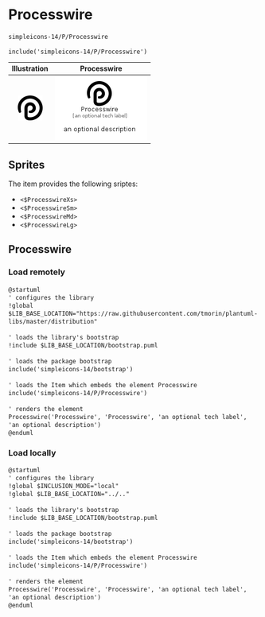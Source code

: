 # Processwire


```text
simpleicons-14/P/Processwire
```

```text
include('simpleicons-14/P/Processwire')
```



| Illustration | Processwire |
| :---: | :---: |
| ![illustration for Illustration](../../simpleicons-14/P/Processwire.png) | ![illustration for Processwire](../../simpleicons-14/P/Processwire.Local.png) |



## Sprites
The item provides the following sriptes:

- `<$ProcesswireXs>`
- `<$ProcesswireSm>`
- `<$ProcesswireMd>`
- `<$ProcesswireLg>`





## Processwire

### Load remotely
```plantuml
@startuml
' configures the library
!global $LIB_BASE_LOCATION="https://raw.githubusercontent.com/tmorin/plantuml-libs/master/distribution"

' loads the library's bootstrap
!include $LIB_BASE_LOCATION/bootstrap.puml

' loads the package bootstrap
include('simpleicons-14/bootstrap')

' loads the Item which embeds the element Processwire
include('simpleicons-14/P/Processwire')

' renders the element
Processwire('Processwire', 'Processwire', 'an optional tech label', 'an optional description')
@enduml
```

### Load locally
```plantuml
@startuml
' configures the library
!global $INCLUSION_MODE="local"
!global $LIB_BASE_LOCATION="../.."

' loads the library's bootstrap
!include $LIB_BASE_LOCATION/bootstrap.puml

' loads the package bootstrap
include('simpleicons-14/bootstrap')

' loads the Item which embeds the element Processwire
include('simpleicons-14/P/Processwire')

' renders the element
Processwire('Processwire', 'Processwire', 'an optional tech label', 'an optional description')
@enduml
```

